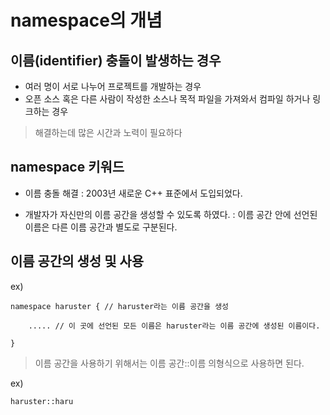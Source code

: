 # namespace의 개념

## 이름(identifier) 충돌이 발생하는 경우

- 여러 명이 서로 나누어 프로젝트를 개발하는 경우
- 오픈 소스 혹은 다른 사람이 작성한 소스나 목적 파일을 가져와서 컴파일 하거나 링크하는 경우

> 해결하는데 많은 시간과 노력이 필요하다


## namespace 키워드

- 이름 충돌 해결 : 2003년 새로운 C++ 표준에서 도입되었다.

- 개발자가 자신만의 이름 공간을 생성할 수 있도록 하였다. : 이름 공간 안에 선언된 이름은 다른 이름 공간과 별도로 구분된다.


## 이름 공간의 생성 및 사용

ex)

    namespace haruster { // haruster라는 이름 공간을 생성
    
        ..... // 이 곳에 선언된 모든 이름은 haruster라는 이름 공간에 생성된 이름이다.

    }


> 이름 공간을 사용하기 위해서는 이름 공간::이름 의형식으로 사용하면 된다.

ex)

    haruster::haru
